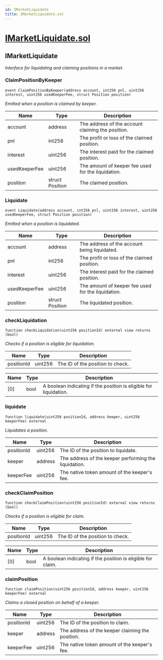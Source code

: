 ```yaml
---
id: IMarketLiquidate
title: IMarketLiquidate.sol
---
```

# [IMarketLiquidate.sol](https://github.com/chromatic-protocol/contracts/tree/main/contracts/core/interfaces/market/IMarketLiquidate.sol)

## IMarketLiquidate

_Interface for liquidating and claiming positions in a market._

### ClaimPositionByKeeper

```solidity
event ClaimPositionByKeeper(address account, int256 pnl, uint256 interest, uint256 usedKeeperFee, struct Position position)
```

_Emitted when a position is claimed by keeper._

| Name | Type | Description |
| ---- | ---- | ----------- |
| account | address | The address of the account claiming the position. |
| pnl | int256 | The profit or loss of the claimed position. |
| interest | uint256 | The interest paid for the claimed position. |
| usedKeeperFee | uint256 | The amount of keeper fee used for the liquidation. |
| position | struct Position | The claimed position. |

### Liquidate

```solidity
event Liquidate(address account, int256 pnl, uint256 interest, uint256 usedKeeperFee, struct Position position)
```

_Emitted when a position is liquidated._

| Name | Type | Description |
| ---- | ---- | ----------- |
| account | address | The address of the account being liquidated. |
| pnl | int256 | The profit or loss of the claimed position. |
| interest | uint256 | The interest paid for the claimed position. |
| usedKeeperFee | uint256 | The amount of keeper fee used for the liquidation. |
| position | struct Position | The liquidated position. |

### checkLiquidation

```solidity
function checkLiquidation(uint256 positionId) external view returns (bool)
```

_Checks if a position is eligible for liquidation._

| Name | Type | Description |
| ---- | ---- | ----------- |
| positionId | uint256 | The ID of the position to check. |

| Name | Type | Description |
| ---- | ---- | ----------- |
| [0] | bool | A boolean indicating if the position is eligible for liquidation. |

### liquidate

```solidity
function liquidate(uint256 positionId, address keeper, uint256 keeperFee) external
```

_Liquidates a position._

| Name | Type | Description |
| ---- | ---- | ----------- |
| positionId | uint256 | The ID of the position to liquidate. |
| keeper | address | The address of the keeper performing the liquidation. |
| keeperFee | uint256 | The native token amount of the keeper's fee. |

### checkClaimPosition

```solidity
function checkClaimPosition(uint256 positionId) external view returns (bool)
```

_Checks if a position is eligible for claim._

| Name | Type | Description |
| ---- | ---- | ----------- |
| positionId | uint256 | The ID of the position to check. |

| Name | Type | Description |
| ---- | ---- | ----------- |
| [0] | bool | A boolean indicating if the position is eligible for claim. |

### claimPosition

```solidity
function claimPosition(uint256 positionId, address keeper, uint256 keeperFee) external
```

_Claims a closed position on behalf of a keeper._

| Name | Type | Description |
| ---- | ---- | ----------- |
| positionId | uint256 | The ID of the position to claim. |
| keeper | address | The address of the keeper claiming the position. |
| keeperFee | uint256 | The native token amount of the keeper's fee. |

